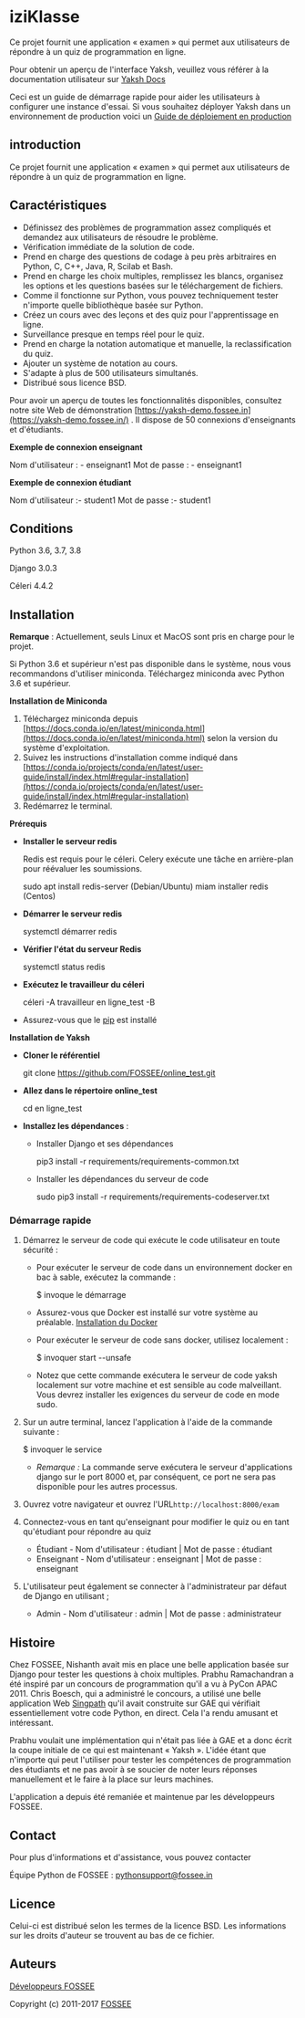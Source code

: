 # iziKlasse
Ce projet fournit une application « examen » qui permet aux utilisateurs de répondre à un quiz de programmation en ligne.

Pour obtenir un aperçu de l'interface Yaksh, veuillez vous référer à la documentation utilisateur sur [Yaksh Docs](http://yaksh.readthedocs.io/)

Ceci est un guide de démarrage rapide pour aider les utilisateurs à configurer une instance d'essai. Si vous souhaitez déployer Yaksh dans un environnement de production voici un [Guide de déploiement en production](https://github.com/chaieb-adel/iziKlasse/blob/main/README_production.rst)

[](https://github.com/FOSSEE/online_test#introduction)introduction
------------------------------------------------------------------

Ce projet fournit une application « examen » qui permet aux utilisateurs de répondre à un quiz de programmation en ligne.

[](https://github.com/FOSSEE/online_test#features)Caractéristiques
------------------------------------------------------------------

* Définissez des problèmes de programmation assez compliqués et demandez aux utilisateurs de résoudre le problème.
* Vérification immédiate de la solution de code.
* Prend en charge des questions de codage à peu près arbitraires en Python, C, C++, Java, R, Scilab et Bash.
* Prend en charge les choix multiples, remplissez les blancs, organisez les options et les questions basées sur le téléchargement de fichiers.
* Comme il fonctionne sur Python, vous pouvez techniquement tester n'importe quelle bibliothèque basée sur Python.
* Créez un cours avec des leçons et des quiz pour l'apprentissage en ligne.
* Surveillance presque en temps réel pour le quiz.
* Prend en charge la notation automatique et manuelle, la reclassification du quiz.
* Ajouter un système de notation au cours.
* S'adapte à plus de 500 utilisateurs simultanés.
* Distribué sous licence BSD.

Pour avoir un aperçu de toutes les fonctionnalités disponibles, consultez notre site Web de démonstration [https://yaksh-demo.fossee.in](https://yaksh-demo.fossee.in/) . Il dispose de 50 connexions d'enseignants et d'étudiants.

**Exemple de connexion enseignant**

Nom d'utilisateur : - enseignant1 Mot de passe : - enseignant1

**Exemple de connexion étudiant**

Nom d'utilisateur :- student1 Mot de passe :- student1

[](https://github.com/FOSSEE/online_test#requirements)Conditions
----------------------------------------------------------------

Python 3.6, 3.7, 3.8

Django 3.0.3

Céleri 4.4.2

[](https://github.com/FOSSEE/online_test#installation)Installation
------------------------------------------------------------------

**Remarque** : Actuellement, seuls Linux et MacOS sont pris en charge pour le projet.

Si Python 3.6 et supérieur n'est pas disponible dans le système, nous vous recommandons d'utiliser miniconda. Téléchargez miniconda avec Python 3.6 et supérieur.

**Installation de Miniconda**

1.  Téléchargez miniconda depuis [https://docs.conda.io/en/latest/miniconda.html](https://docs.conda.io/en/latest/miniconda.html) selon la version du système d'exploitation.
2.  Suivez les instructions d'installation comme indiqué dans [https://conda.io/projects/conda/en/latest/user-guide/install/index.html#regular-installation](https://conda.io/projects/conda/en/latest/user-guide/install/index.html#regular-installation)
3.  Redémarrez le terminal.

**Prérequis**

* **Installer le serveur redis**
    
    Redis est requis pour le céleri. Celery exécute une tâche en arrière-plan pour réévaluer les soumissions.
    
    sudo apt install redis-server (Debian/Ubuntu)
     miam installer redis (Centos)
    
* **Démarrer le serveur redis**
    
    systemctl démarrer redis 
    
* **Vérifier l'état du serveur Redis**
    
    systemctl status redis 
    
* **Exécutez le travailleur du céleri**
    
    céleri -A travailleur en ligne_test -B 
    
* Assurez-vous que le [pip](https://pip.pypa.io/en/latest/installing.html) est installé
    

**Installation de Yaksh**

* **Cloner le référentiel**
    
    git clone https://github.com/FOSSEE/online_test.git 
    
* **Allez dans le répertoire online_test**
    
    cd en ligne_test 
    
* **Installez les dépendances** :
    
    * Installer Django et ses dépendances
        
        pip3 install -r requirements/requirements-common.txt 
        
    * Installer les dépendances du serveur de code
        
        sudo pip3 install -r requirements/requirements-codeserver.txt 
        

### [](https://github.com/FOSSEE/online_test#quick-start)Démarrage rapide

1.  Démarrez le serveur de code qui exécute le code utilisateur en toute sécurité :
    
    * Pour exécuter le serveur de code dans un environnement docker en bac à sable, exécutez la commande :
        
        $ invoque le démarrage 
        
    * Assurez-vous que Docker est installé sur votre système au préalable. [Installation du Docker](https://docs.docker.com/engine/installation/#desktop)
        
    * Pour exécuter le serveur de code sans docker, utilisez localement :
        
        $ invoquer start --unsafe 
        
    * Notez que cette commande exécutera le serveur de code yaksh localement sur votre machine et est sensible au code malveillant. Vous devrez installer les exigences du serveur de code en mode sudo.
        
2.  Sur un autre terminal, lancez l'application à l'aide de la commande suivante :
    
    $ invoquer le service 
    
    * _Remarque :_ La commande serve exécutera le serveur d'applications django sur le port 8000 et, par conséquent, ce port ne sera pas disponible pour les autres processus.
3.  Ouvrez votre navigateur et ouvrez l'URL`http://localhost:8000/exam`
    
4.  Connectez-vous en tant qu'enseignant pour modifier le quiz ou en tant qu'étudiant pour répondre au quiz
    
    * Étudiant - Nom d'utilisateur : étudiant | Mot de passe : étudiant
    * Enseignant - Nom d'utilisateur : enseignant | Mot de passe : enseignant
5.  L'utilisateur peut également se connecter à l'administrateur par défaut de Django en utilisant ;
    
    * Admin - Nom d'utilisateur : admin | Mot de passe : administrateur

[](https://github.com/FOSSEE/online_test#history)Histoire
---------------------------------------------------------

Chez FOSSEE, Nishanth avait mis en place une belle application basée sur Django pour tester les questions à choix multiples. Prabhu Ramachandran a été inspiré par un concours de programmation qu'il a vu à PyCon APAC 2011. Chris Boesch, qui a administré le concours, a utilisé une belle application Web [Singpath](http://singpath.com/) qu'il avait construite sur GAE qui vérifiait essentiellement votre code Python, en direct. Cela l'a rendu amusant et intéressant.

Prabhu voulait une implémentation qui n'était pas liée à GAE et a donc écrit la coupe initiale de ce qui est maintenant « Yaksh ». L'idée étant que n'importe qui peut l'utiliser pour tester les compétences de programmation des étudiants et ne pas avoir à se soucier de noter leurs réponses manuellement et le faire à la place sur leurs machines.

L'application a depuis été remaniée et maintenue par les développeurs FOSSEE.

[](https://github.com/FOSSEE/online_test#contact)Contact
--------------------------------------------------------

Pour plus d'informations et d'assistance, vous pouvez contacter

Équipe Python de FOSSEE : [pythonsupport@fossee.in](mailto:pythonsupport@fossee.in)

[](https://github.com/FOSSEE/online_test#license)Licence
--------------------------------------------------------

Celui-ci est distribué selon les termes de la licence BSD. Les informations sur les droits d'auteur se trouvent au bas de ce fichier.

[](https://github.com/FOSSEE/online_test#authors)Auteurs
--------------------------------------------------------

[Développeurs FOSSEE](https://github.com/FOSSEE/online_test/graphs/contributors)

Copyright (c) 2011-2017 [FOSSEE](https://fossee.in/)
